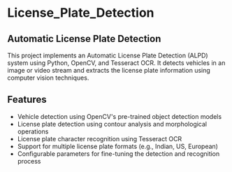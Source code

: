 # License_Plate_Detection

## Automatic License Plate Detection

This project implements an Automatic License Plate Detection (ALPD) system using Python, OpenCV, and Tesseract OCR. It detects vehicles in an image or video stream and extracts the license plate information using computer vision techniques.

## Features

- Vehicle detection using OpenCV's pre-trained object detection models
- License plate detection using contour analysis and morphological operations
- License plate character recognition using Tesseract OCR
- Support for multiple license plate formats (e.g., Indian, US, European)
- Configurable parameters for fine-tuning the detection and recognition process
